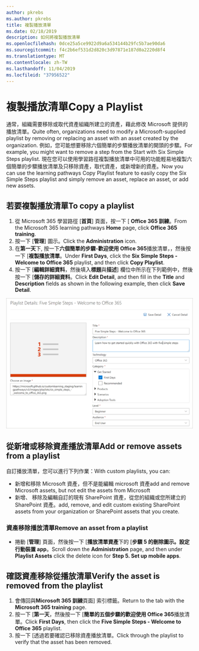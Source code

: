 ```yaml
---
author: pkrebs
ms.author: pkrebs
title: 複製播放清單
ms.date: 02/18/2019
description: 如何將複製播放清單
ms.openlocfilehash: 0dce25a5ce9922d9a6a534144b29fc5b7ae90da6
ms.sourcegitcommit: f4c2b6ef531d2d820c3d97871e187d0a2220d8f4
ms.translationtype: MT
ms.contentlocale: zh-TW
ms.lasthandoff: 11/04/2019
ms.locfileid: "37956522"
---
```

# <a name="copy-a-playlist"></a><span data-ttu-id="a561e-103">複製播放清單</span><span class="sxs-lookup"><span data-stu-id="a561e-103">Copy a Playlist</span></span>
<span data-ttu-id="a561e-104">通常，組織需要移除或取代資產組織所建立的資產，藉此修改 Microsoft 提供的播放清單。</span><span class="sxs-lookup"><span data-stu-id="a561e-104">Quite often, organizations need to modify a Microsoft-supplied playlist by removing or replacing an asset with an asset created by the organization.</span></span> <span data-ttu-id="a561e-105">例如，您可能想要移除六個簡單的步驟播放清單的開頭的步驟。</span><span class="sxs-lookup"><span data-stu-id="a561e-105">For example, you might want to remove a step from the Start with Six Simple Steps playlist.</span></span> <span data-ttu-id="a561e-106">現在您可以使用學習路徑複製播放清單中可用的功能輕易地複製六個簡單的步驟播放清單及只移除資產，取代資產，或新增新的資產。</span><span class="sxs-lookup"><span data-stu-id="a561e-106">Now you can use the learning pathways Copy Playlist feature to easily copy the Six Simple Steps playlist and simply remove an asset, replace an asset, or add new assets.</span></span> 

## <a name="to-copy-a-playlist"></a><span data-ttu-id="a561e-107">若要複製播放清單</span><span class="sxs-lookup"><span data-stu-id="a561e-107">To copy a playlist</span></span>

1. <span data-ttu-id="a561e-108">從 Microsoft 365 學習路徑 [**首頁**] 頁面，按一下 [ **Office 365 訓練**。</span><span class="sxs-lookup"><span data-stu-id="a561e-108">From the Microsoft 365 learning pathways **Home** page, click **Office 365 training**.</span></span>
2. <span data-ttu-id="a561e-109">按一下 [**管理**] 圖示。</span><span class="sxs-lookup"><span data-stu-id="a561e-109">Click the **Administration** icon.</span></span>
3. <span data-ttu-id="a561e-110">在**第一天**下, 按一下**六個簡單的步驟-歡迎使用 Office 365**播放清單，，然後按一下 [**複製播放清單**。</span><span class="sxs-lookup"><span data-stu-id="a561e-110">Under **First Days**, click the **Six Simple Steps - Welcome to Office 365** playlist, and then click **Copy Playlist**.</span></span> 
4. <span data-ttu-id="a561e-111">按一下 [**編輯詳細資料**，然後填入**標題**與**描述**] 欄位中所示在下列範例中，然後按一下 [**儲存的詳細資料**。</span><span class="sxs-lookup"><span data-stu-id="a561e-111">Click **Edit Detail**, and then fill in the **Title** and **Description** fields as shown in the following example, then click **Save Detail**.</span></span>  
 
![cg copyplaylist5steps.png](media/cg-copyplaylist5steps.png)

## <a name="add-or-remove-assets-from-a-playlist"></a><span data-ttu-id="a561e-113">從新增或移除資產播放清單</span><span class="sxs-lookup"><span data-stu-id="a561e-113">Add or remove assets from a playlist</span></span>
<span data-ttu-id="a561e-114">自訂播放清單，您可以進行下列作業：</span><span class="sxs-lookup"><span data-stu-id="a561e-114">With custom playlists, you can:</span></span>
- <span data-ttu-id="a561e-115">新增和移除 Microsoft 資產，但不是能編輯 microsoft 資產</span><span class="sxs-lookup"><span data-stu-id="a561e-115">add and remove Microsoft assets, but not edit the assets from Microsoft</span></span>
- <span data-ttu-id="a561e-116">新增、 移除及編輯自訂的現有 SharePoint 資產，從您的組織或您所建立的 SharePoint 資產。</span><span class="sxs-lookup"><span data-stu-id="a561e-116">add, remove, and edit custom existing SharePoint assets from your organization or SharePoint assets that you create.</span></span> 

### <a name="remove-an-asset-from-a-playlist"></a><span data-ttu-id="a561e-117">資產移除播放清單</span><span class="sxs-lookup"><span data-stu-id="a561e-117">Remove an asset from a playlist</span></span>
- <span data-ttu-id="a561e-118">捲動 [**管理**] 頁面，然後按一下 [**播放清單資產**下的 [**步驟 5 的刪除圖示。設定行動裝置 app**。</span><span class="sxs-lookup"><span data-stu-id="a561e-118">Scroll down the **Administration** page, and then under **Playlist Assets** click the delete icon for **Step 5. Set up mobile apps**.</span></span> 

## <a name="verify-the-asset-is-removed-from-the-playlist"></a><span data-ttu-id="a561e-119">確認資產移除從播放清單</span><span class="sxs-lookup"><span data-stu-id="a561e-119">Verify the asset is removed from the playlist</span></span>
1. <span data-ttu-id="a561e-120">會傳回與**Microsoft 365 訓練**頁面] 索引標籤。</span><span class="sxs-lookup"><span data-stu-id="a561e-120">Return to the tab with the **Microsoft 365 training** page.</span></span>
2. <span data-ttu-id="a561e-121">按一下 [**第一天**，然後按一下 [**簡單的五個步驟的歡迎使用 Office 365**播放清單。</span><span class="sxs-lookup"><span data-stu-id="a561e-121">Click **First Days**, then click the **Five Simple Steps - Welcome to Office 365** playlist.</span></span> 
3. <span data-ttu-id="a561e-122">按一下 [透過若要確認已移除資產播放清單。</span><span class="sxs-lookup"><span data-stu-id="a561e-122">Click through the playlist to verify that the asset has been removed.</span></span>


